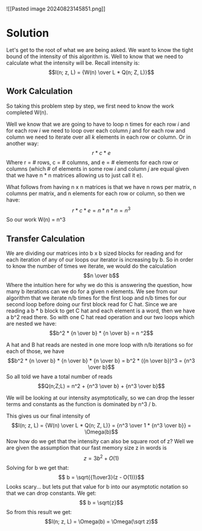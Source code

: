 ![[Pasted image 20240823145851.png]]
# Solution
Let's get to the root of what we are being asked. We want to know the tight bound of the intensity of this algorithm is. Well to know that we need to calculate what the intensity will be. Recall intensity is:
$$I(n; z, L) = {W(n) \over L * Q(n; Z, L)}$$

## Work Calculation
So taking this problem step by step, we first need to know the work completed W(n). 

Well we know that we are going to have to loop n times for each row *i* and for each row *i* we need to loop over each column *j* and for each row and column we need to iterate over all *k* elements in each row or column. Or in another way: $$r * c * e$$
Where r = # rows, c = # columns, and e = # elements for each row or columns (which # of elements in some row *i* and column *j* are equal given that we have n * n matrices allowing us to just call it e). 

What follows from having n x n matrices is that we have n rows per matrix, n columns per matrix, and n elements for each row or column, so then we have:
$$r * c * e = n * n * n = n^3$$
So our work W(n) = n^3

## Transfer Calculation
We are dividing our matrices into b x b sized blocks for reading and for each iteration of any of our loops our iterator is increasing by b. So in order to know the number of times we iterate, we would do the calculation $$n \over b$$
Where the intuition here for why we do this is answering the question, how many b iterations can we do for a given n elements. We see from our algorithm that we iterate n/b times for the first loop and n/b times for our second loop before doing our first block read for C hat. Since we are reading a b * b block to get C hat and each element is a word, then we have a b^2 read there. So with one C hat read operation and our two loops which are nested we have: $$b^2 * {n \over b} *  {n \over b} = n ^2$$

A hat and B hat reads are nested in one more loop with n/b iterations so for each of those, we have  $$b^2 * {n \over b} *  {n \over b} * {n \over b} = b^2 * ({n \over b})^3 = {n^3 \over b}$$
So all told we have a total number of reads
$$Q(n;Z;L) = n^2 + {n^3 \over b} + {n^3 \over b}$$

We will be looking at our intensity asymptotically, so we can drop the lesser terms and constants as the function is dominated by n^3 / b.

This gives us our final intensity of $$I(n; z, L) = {W(n) \over L * Q(n; Z, L)} = {n^3 \over 1 * {n^3 \over b}} = \Omega(b)$$
Now how do we get that the intensity can also be square root of z? Well we are given the assumption that our fast memory size z in words is $$
z =3b^2 + O(1)$$
Solving for b we get that:
$$
b = \sqrt{{1\over3}(z - O(1))}$$
Looks scary... but lets put that value for b into our asymptotic notation so that we can drop constants. We get:
$$
b = \sqrt{z}$$
So from this result we get:
$$I(n; z, L) = \Omega(b) = \Omega(\sqrt z)$$

